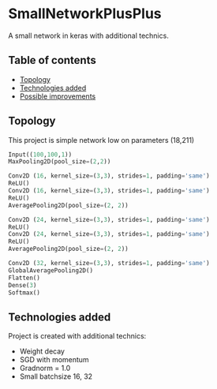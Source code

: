 # SmallNetworkPlusPlus
A small network in keras with additional technics.

## Table of contents
* [Topology](#Topoloty)
* [Technologies added](#technologies-added)
* [Possible improvements](#possible-improvements)

## Topology
This project is simple network low on parameters (18,211)
``` python
Input((100,100,1))
MaxPooling2D(pool_size=(2,2))

Conv2D (16, kernel_size=(3,3), strides=1, padding='same')
ReLU()
Conv2D (16, kernel_size=(3,3), strides=1, padding='same')
ReLU()
AveragePooling2D(pool_size=(2, 2))

Conv2D (24, kernel_size=(3,3), strides=1, padding='same')
ReLU()
Conv2D (24, kernel_size=(3,3), strides=1, padding='same')
ReLU()
AveragePooling2D(pool_size=(2, 2))

Conv2D (32, kernel_size=(3,3), strides=1, padding='same')
GlobalAveragePooling2D()
Flatten()
Dense(3)
Softmax()
```

## Technologies added
Project is created with additional technics:
* Weight decay
* SGD with momentum
* Gradnorm = 1.0
* Small batchsize 16, 32
